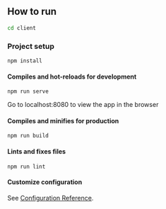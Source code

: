 ## How to run
```zsh
cd client
```
### Project setup
```
npm install
```

#### Compiles and hot-reloads for development
```
npm run serve
```
Go to localhost:8080 to view the app in the browser

#### Compiles and minifies for production
```
npm run build
```

#### Lints and fixes files
```
npm run lint
```

#### Customize configuration
See [Configuration Reference](https://cli.vuejs.org/config/).